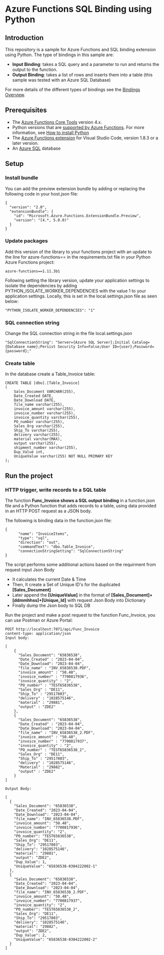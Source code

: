 # Azure Functions SQL Binding using Python

## Introduction
This repository is a sample for Azure Functions and SQL binding extension using Python. The type of bindings in this sample are:
- **Input Binding**: takes a SQL query and a parameter to run and returns the output to the function.
- **Output Binding**: takes a list of rows and inserts them into a table (this sample was tested with an Azure SQL Database)

For more details of the different types of bindings see the [Bindings Overview](https://github.com/Azure/azure-functions-sql-extension/blob/main/docs/BindingsOverview.md).

## Prerequisites
- The [Azure Functions Core Tools](https://learn.microsoft.com/en-us/azure/azure-functions/functions-run-local#install-the-azure-functions-core-tools) version 4.x.
- Python versions that are [supported by Azure Functions](https://learn.microsoft.com/en-us/azure/azure-functions/supported-languages#languages-by-runtime-version). For more information, see [How to install Python](https://wiki.python.org/moin/BeginnersGuide/Download)
- The [Azure Functions extension](https://marketplace.visualstudio.com/items?itemName=ms-azuretools.vscode-azurefunctions) for Visual Studio Code, version 1.8.3 or a later version.
- An [Azure SQL](https://learn.microsoft.com/en-us/azure/azure-sql/?view=azuresql) database 

## Setup

### Install bundle
You can add the preview extension bundle by adding or replacing the following code in your host.json file:

```
{
  "version": "2.0",
  "extensionBundle": {
    "id": "Microsoft.Azure.Functions.ExtensionBundle.Preview",
    "version": "[4.*, 5.0.0)"
  }
}
```

### Update packages
Add this version of the library to your functions project with an update to the line for azure-functions== in the requirements.txt file in your Python Azure Functions project:
```
azure-functions==1.11.3b1
```

Following setting the library version, update your application settings to isolate the dependencies by adding PYTHON_ISOLATE_WORKER_DEPENDENCIES with the value 1 to your application settings. Locally, this is set in the local.settings.json file as seen below:
```
"PYTHON_ISOLATE_WORKER_DEPENDENCIES": "1"
```

### SQL connection string
Change the SQL connection string in the file local.settings.json
```
"SqlConnectionString": "Server={Azure SQL Server};Initial Catalog={Database name};Persist Security Info=False;User ID={user};Password={password};"
```
### Create table
In the database create a Table_Invoice table:
```
CREATE TABLE [dbo].[Table_Invoice]
(
    Sales_Document VARCHAR(255),
    Date_Created DATE,
    Date_Download DATE,
    file_name varchar(255),
    invoice_amount varchar(255),
    invoice_number varchar(255),
    invoice_quantity varchar(255),
    PO_number varchar(255),
    Sales_Org varchar(255),
    Ship_To varchar(255),
    delivery varchar(255),
    material varchar(MAX),
    output varchar(255),
    shipment_number varchar(255),
    Dup_Value int,
    UniqueValue varchar(255) NOT NULL PRIMARY KEY
);
```
## Run the project

### HTTP trigger, write records to a SQL table
The function **Func_Invoice shows a SQL output binding** in a function.json file and a Python function that adds records to a table, using data provided in an HTTP POST request as a JSON body.

The following is binding data in the function.json file:
```
{
      "name": "InvoiceItems",
      "type": "sql",
      "direction": "out",
      "commandText": "dbo.Table_Invoice",
      "connectionStringSetting": "SqlConnectionString"
}
```

The script performs some additional actions based on the requirment from request input Json Body
- It calculates the current Date & Time
- Then, It create a Set of Unique ID's for the duplicated **[Sales_Document]**
- Later append the **[UniqueValue]** in the format of **[Sales_Document]+[ddmmhhss]+[Unique_Id]** with request Json Body into Dictionary
- Finally dump the Json body to SQL DB

Run the project and make a post request to the function Func_Invoice, you can use Postman or Azure Portal:
```
POST http://localhost:7071/api/Func_Invoice
content-type: application/json
Input body:

[
    {
      "Sales_Document": "65836538",
      "Date_Created" : "2023-04-04",
      "Date_Download": "2023-04-04",
      "file_name" : "INV_65836538.PDF",
      "invoice_amount" : "50.48",
      "invoice_number" : "7700817936",
      "invoice_quantity" : "2",
      "PO_number" : "TEST65836538",
      "Sales_Org" : "DE11",
      "Ship_To" : "29517803",
      "delivery" : "1028575146",
      "material" : "29881",
      "output" : "ZDE2"
    },
    {
      "Sales_Document": "65836538",
      "Date_Created" : "2023-04-04",
      "Date_Download": "2023-04-04",
      "file_name" : "INV_65836538_2.PDF",
      "invoice_amount" : "50.48",
      "invoice_number" : "7700817937",
      "invoice_quantity" : "2",
      "PO_number" : "TEST65836538_2",
      "Sales_Org" : "DE11",
      "Ship_To" : "29517803",
      "delivery" : "1028575146",
      "Material" : "29882",
      "output" : "ZDE2"
    }
]

Output Body:

[
  {
    "Sales_Document": "65836538",
    "Date_Created": "2023-04-04",
    "Date_Download": "2023-04-04",
    "file_name": "INV_65836538.PDF",
    "invoice_amount": "50.48",
    "invoice_number": "7700817936",
    "invoice_quantity": "2",
    "PO_number": "TEST65836538",
    "Sales_Org": "DE11",
    "Ship_To": "29517803",
    "delivery": "1028575146",
    "material": "29881",
    "output": "ZDE2",
    "Dup_Value": 1,
    "UniqueValue": "65836538-0304222002-1"
  },
  {
    "Sales_Document": "65836538",
    "Date_Created": "2023-04-04",
    "Date_Download": "2023-04-04",
    "file_name": "INV_65836538_2.PDF",
    "invoice_amount": "50.48",
    "invoice_number": "7700817937",
    "invoice_quantity": "2",
    "PO_number": "TEST65836538_2",
    "Sales_Org": "DE11",
    "Ship_To": "29517803",
    "delivery": "1028575146",
    "material": "29882",
    "output": "ZDE2",
    "Dup_Value": 2,
    "UniqueValue": "65836538-0304222002-2"
  }
]
```
